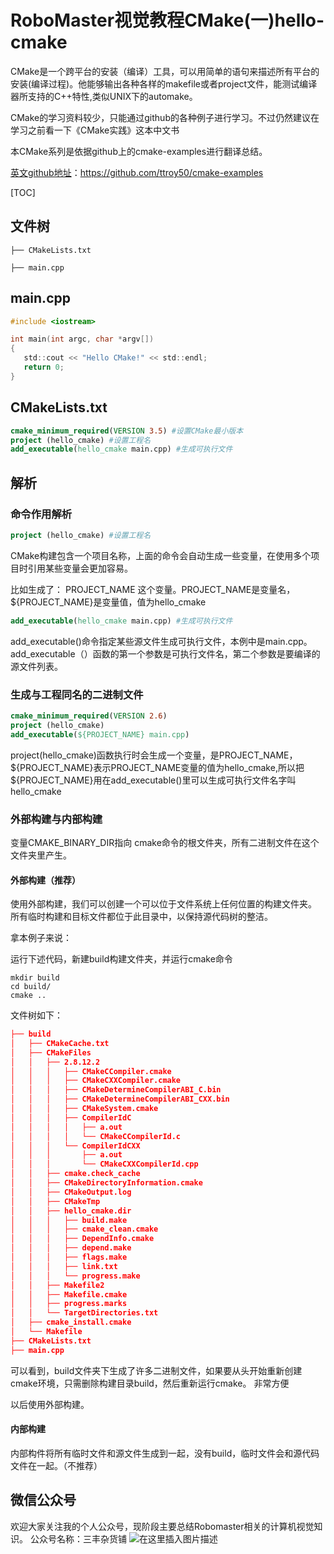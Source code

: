 # RoboMaster视觉教程CMake(一)hello-cmake

CMake是一个跨平台的安装（编译）工具，可以用简单的语句来描述所有平台的安装(编译过程)。他能够输出各种各样的makefile或者project文件，能测试编译器所支持的C++特性,类似UNIX下的automake。

CMake的学习资料较少，只能通过github的各种例子进行学习。不过仍然建议在学习之前看一下《CMake实践》这本中文书

本CMake系列是依据github上的cmake-examples进行翻译总结。

[英文github地址](https://github.com/ttroy50/cmake-examples)：https://github.com/ttroy50/cmake-examples

[TOC]

## 文件树

```tree
├── CMakeLists.txt

├── main.cpp
```

## main.cpp

```c
#include <iostream>

int main(int argc, char *argv[])
{
   std::cout << "Hello CMake!" << std::endl;
   return 0;
}
```

## CMakeLists.txt

```cmake
cmake_minimum_required(VERSION 3.5) #设置CMake最小版本
project (hello_cmake) #设置工程名
add_executable(hello_cmake main.cpp) #生成可执行文件
```

## 解析

### 命令作用解析

```cmake
project (hello_cmake) #设置工程名
```

 CMake构建包含一个项目名称，上面的命令会自动生成一些变量，在使用多个项目时引用某些变量会更加容易。

比如生成了： PROJECT_NAME 这个变量。PROJECT_NAME是变量名，${PROJECT_NAME}是变量值，值为hello_cmake

 ```cmake
add_executable(hello_cmake main.cpp) #生成可执行文件
 ```

 add_executable()命令指定某些源文件生成可执行文件，本例中是main.cpp。 add_executable（）函数的第一个参数是可执行文件名，第二个参数是要编译的源文件列表。 

### 生成与工程同名的二进制文件

```cmake
cmake_minimum_required(VERSION 2.6)
project (hello_cmake)
add_executable(${PROJECT_NAME} main.cpp)
```

 project(hello_cmake)函数执行时会生成一个变量，是PROJECT_NAME，\${PROJECT_NAME}表示PROJECT_NAME变量的值为hello_cmake,所以把\${PROJECT_NAME}用在add_executable()里可以生成可执行文件名字叫hello_cmake 

### 外部构建与内部构建

变量CMAKE_BINARY_DIR指向 cmake命令的根文件夹，所有二进制文件在这个文件夹里产生。 

#### 外部构建（推荐）

 使用外部构建，我们可以创建一个可以位于文件系统上任何位置的构建文件夹。 所有临时构建和目标文件都位于此目录中，以保持源代码树的整洁。

拿本例子来说：

运行下述代码，新建build构建文件夹，并运行cmake命令

```shell
mkdir build
cd build/
cmake ..
```

文件树如下：

```cmake
├── build
│   ├── CMakeCache.txt
│   ├── CMakeFiles
│   │   ├── 2.8.12.2
│   │   │   ├── CMakeCCompiler.cmake
│   │   │   ├── CMakeCXXCompiler.cmake
│   │   │   ├── CMakeDetermineCompilerABI_C.bin
│   │   │   ├── CMakeDetermineCompilerABI_CXX.bin
│   │   │   ├── CMakeSystem.cmake
│   │   │   ├── CompilerIdC
│   │   │   │   ├── a.out
│   │   │   │   └── CMakeCCompilerId.c
│   │   │   └── CompilerIdCXX
│   │   │       ├── a.out
│   │   │       └── CMakeCXXCompilerId.cpp
│   │   ├── cmake.check_cache
│   │   ├── CMakeDirectoryInformation.cmake
│   │   ├── CMakeOutput.log
│   │   ├── CMakeTmp
│   │   ├── hello_cmake.dir
│   │   │   ├── build.make
│   │   │   ├── cmake_clean.cmake
│   │   │   ├── DependInfo.cmake
│   │   │   ├── depend.make
│   │   │   ├── flags.make
│   │   │   ├── link.txt
│   │   │   └── progress.make
│   │   ├── Makefile2
│   │   ├── Makefile.cmake
│   │   ├── progress.marks
│   │   └── TargetDirectories.txt
│   ├── cmake_install.cmake
│   └── Makefile
├── CMakeLists.txt
├── main.cpp
```

可以看到，build文件夹下生成了许多二进制文件，如果要从头开始重新创建cmake环境，只需删除构建目录build，然后重新运行cmake。 非常方便

以后使用外部构建。

#### 内部构建

 内部构件将所有临时文件和源文件生成到一起，没有build，临时文件会和源代码文件在一起。（不推荐） 

## 微信公众号

欢迎大家关注我的个人公众号，现阶段主要总结Robomaster相关的计算机视觉知识。
公众号名称：三丰杂货铺
![在这里插入图片描述](https://img-blog.csdnimg.cn/20200316110807276.jpg)
